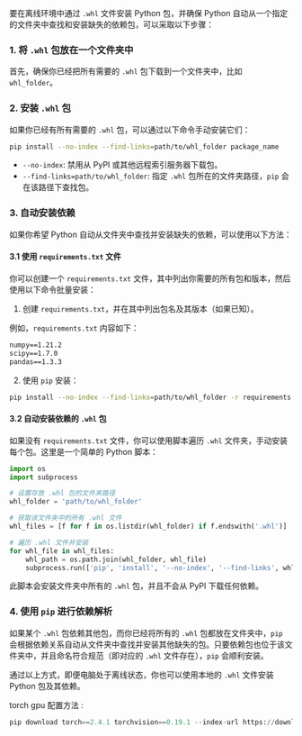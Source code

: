 要在离线环境中通过 `.whl` 文件安装 Python 包，并确保 Python 自动从一个指定的文件夹中查找和安装缺失的依赖包，可以采取以下步骤：

### 1. 将 `.whl` 包放在一个文件夹中

首先，确保你已经把所有需要的 `.whl` 包下载到一个文件夹中，比如 `whl_folder`。

### 2. 安装 `.whl` 包

如果你已经有所有需要的 `.whl` 包，可以通过以下命令手动安装它们：

```bash
pip install --no-index --find-links=path/to/whl_folder package_name
```

- `--no-index`: 禁用从 PyPI 或其他远程索引服务器下载包。
- `--find-links=path/to/whl_folder`: 指定 `.whl` 包所在的文件夹路径，`pip` 会在该路径下查找包。

### 3. 自动安装依赖

如果你希望 Python 自动从文件夹中查找并安装缺失的依赖，可以使用以下方法：

#### 3.1 使用 `requirements.txt` 文件

你可以创建一个 `requirements.txt` 文件，其中列出你需要的所有包和版本，然后使用以下命令批量安装：

1. 创建 `requirements.txt`，并在其中列出包名及其版本（如果已知）。

例如，`requirements.txt` 内容如下：

```txt
numpy==1.21.2
scipy==1.7.0
pandas==1.3.3
```

2. 使用 `pip` 安装：

```bash
pip install --no-index --find-links=path/to/whl_folder -r requirements.txt
```

#### 3.2 自动安装依赖的 `.whl` 包

如果没有 `requirements.txt` 文件，你可以使用脚本遍历 `.whl` 文件夹，手动安装每个包。这里是一个简单的 Python 脚本：

```python
import os
import subprocess

# 设置存放 .whl 包的文件夹路径
whl_folder = 'path/to/whl_folder'

# 获取该文件夹中的所有 .whl 文件
whl_files = [f for f in os.listdir(whl_folder) if f.endswith('.whl')]

# 遍历 .whl 文件并安装
for whl_file in whl_files:
    whl_path = os.path.join(whl_folder, whl_file)
    subprocess.run(['pip', 'install', '--no-index', '--find-links', whl_folder, whl_path])
```

此脚本会安装文件夹中所有的 `.whl` 包，并且不会从 PyPI 下载任何依赖。

### 4. 使用 `pip` 进行依赖解析

如果某个 `.whl` 包依赖其他包，而你已经将所有的 `.whl` 包都放在文件夹中，`pip` 会根据依赖关系自动从文件夹中查找并安装其他缺失的包。只要依赖包也位于该文件夹中，并且命名符合规范（即对应的 `.whl` 文件存在），`pip` 会顺利安装。

通过以上方式，即便电脑处于离线状态，你也可以使用本地的 `.whl` 文件安装 Python 包及其依赖。



torch gpu 配置方法 : 
```python
pip download torch==2.4.1 torchvision==0.19.1 --index-url https://download.pytorch.org/whl/cu121
```
